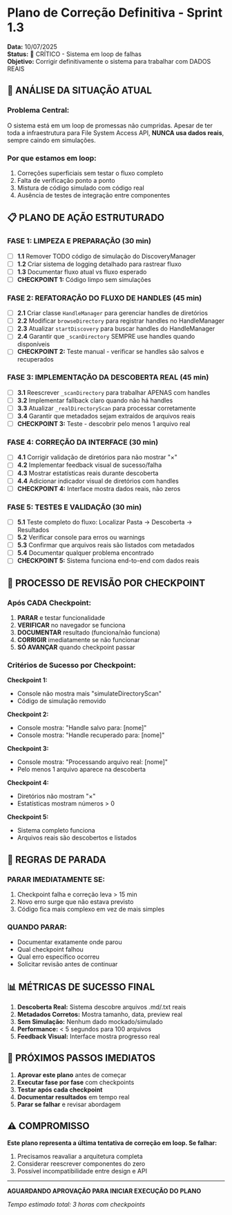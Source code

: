 # Plano de Correção Definitiva - Sprint 1.3

**Data:** 10/07/2025  
**Status:** 🔴 CRÍTICO - Sistema em loop de falhas  
**Objetivo:** Corrigir definitivamente o sistema para trabalhar com DADOS REAIS

## 🚨 **ANÁLISE DA SITUAÇÃO ATUAL**

### **Problema Central:**
O sistema está em um loop de promessas não cumpridas. Apesar de ter toda a infraestrutura para File System Access API, **NUNCA usa dados reais**, sempre caindo em simulações.

### **Por que estamos em loop:**
1. Correções superficiais sem testar o fluxo completo
2. Falta de verificação ponto a ponto
3. Mistura de código simulado com código real
4. Ausência de testes de integração entre componentes

## 📋 **PLANO DE AÇÃO ESTRUTURADO**

### **FASE 1: LIMPEZA E PREPARAÇÃO** (30 min)
- [ ] **1.1** Remover TODO código de simulação do DiscoveryManager
- [ ] **1.2** Criar sistema de logging detalhado para rastrear fluxo
- [ ] **1.3** Documentar fluxo atual vs fluxo esperado
- [ ] **CHECKPOINT 1:** Código limpo sem simulações

### **FASE 2: REFATORAÇÃO DO FLUXO DE HANDLES** (45 min)
- [ ] **2.1** Criar classe `HandleManager` para gerenciar handles de diretórios
- [ ] **2.2** Modificar `browseDirectory` para registrar handles no HandleManager
- [ ] **2.3** Atualizar `startDiscovery` para buscar handles do HandleManager
- [ ] **2.4** Garantir que `_scanDirectory` SEMPRE use handles quando disponíveis
- [ ] **CHECKPOINT 2:** Teste manual - verificar se handles são salvos e recuperados

### **FASE 3: IMPLEMENTAÇÃO DA DESCOBERTA REAL** (45 min)
- [ ] **3.1** Reescrever `_scanDirectory` para trabalhar APENAS com handles
- [ ] **3.2** Implementar fallback claro quando não há handles
- [ ] **3.3** Atualizar `_realDirectoryScan` para processar corretamente
- [ ] **3.4** Garantir que metadados sejam extraídos de arquivos reais
- [ ] **CHECKPOINT 3:** Teste - descobrir pelo menos 1 arquivo real

### **FASE 4: CORREÇÃO DA INTERFACE** (30 min)
- [ ] **4.1** Corrigir validação de diretórios para não mostrar "×"
- [ ] **4.2** Implementar feedback visual de sucesso/falha
- [ ] **4.3** Mostrar estatísticas reais durante descoberta
- [ ] **4.4** Adicionar indicador visual de diretórios com handles
- [ ] **CHECKPOINT 4:** Interface mostra dados reais, não zeros

### **FASE 5: TESTES E VALIDAÇÃO** (30 min)
- [ ] **5.1** Teste completo do fluxo: Localizar Pasta → Descoberta → Resultados
- [ ] **5.2** Verificar console para erros ou warnings
- [ ] **5.3** Confirmar que arquivos reais são listados com metadados
- [ ] **5.4** Documentar qualquer problema encontrado
- [ ] **CHECKPOINT 5:** Sistema funciona end-to-end com dados reais

## 🔄 **PROCESSO DE REVISÃO POR CHECKPOINT**

### **Após CADA Checkpoint:**
1. **PARAR** e testar funcionalidade
2. **VERIFICAR** no navegador se funciona
3. **DOCUMENTAR** resultado (funciona/não funciona)
4. **CORRIGIR** imediatamente se não funcionar
5. **SÓ AVANÇAR** quando checkpoint passar

### **Critérios de Sucesso por Checkpoint:**

**Checkpoint 1:**
- Console não mostra mais "simulateDirectoryScan"
- Código de simulação removido

**Checkpoint 2:**
- Console mostra: "Handle salvo para: [nome]"
- Console mostra: "Handle recuperado para: [nome]"

**Checkpoint 3:**
- Console mostra: "Processando arquivo real: [nome]"
- Pelo menos 1 arquivo aparece na descoberta

**Checkpoint 4:**
- Diretórios não mostram "×"
- Estatísticas mostram números > 0

**Checkpoint 5:**
- Sistema completo funciona
- Arquivos reais são descobertos e listados

## 🛑 **REGRAS DE PARADA**

### **PARAR IMEDIATAMENTE SE:**
1. Checkpoint falha e correção leva > 15 min
2. Novo erro surge que não estava previsto
3. Código fica mais complexo em vez de mais simples

### **QUANDO PARAR:**
- Documentar exatamente onde parou
- Qual checkpoint falhou
- Qual erro específico ocorreu
- Solicitar revisão antes de continuar

## 📊 **MÉTRICAS DE SUCESSO FINAL**

1. **Descoberta Real:** Sistema descobre arquivos .md/.txt reais
2. **Metadados Corretos:** Mostra tamanho, data, preview real
3. **Sem Simulação:** Nenhum dado mockado/simulado
4. **Performance:** < 5 segundos para 100 arquivos
5. **Feedback Visual:** Interface mostra progresso real

## 🚀 **PRÓXIMOS PASSOS IMEDIATOS**

1. **Aprovar este plano** antes de começar
2. **Executar fase por fase** com checkpoints
3. **Testar após cada checkpoint**
4. **Documentar resultados** em tempo real
5. **Parar se falhar** e revisar abordagem

## ⚠️ **COMPROMISSO**

**Este plano representa a última tentativa de correção em loop. Se falhar:**
1. Precisamos reavaliar a arquitetura completa
2. Considerar reescrever componentes do zero
3. Possível incompatibilidade entre design e API

---

**AGUARDANDO APROVAÇÃO PARA INICIAR EXECUÇÃO DO PLANO**

*Tempo estimado total: 3 horas com checkpoints*
